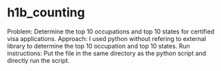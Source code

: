 # h1b_counting
Problem: Determine the top 10 occupations and top 10 states for certified visa applications.
Approach: I used python without refering to external library to determine the top 10 occupation and top 10 states.
Run instructions: Put the file in the same directory as the python script and directly run the script.
